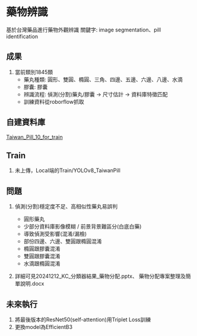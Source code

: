 # 藥物辨識
基於台灣藥品進行藥物外觀辨識
關鍵字: image segmentation、pill identification


## 成果
1. 當前類別1845類
    *    藥丸種類: 圓形、雙圓、橢圓、三角、四邊、五邊、六邊、八邊、水滴
	*    膠囊: 膠囊
	*    辨識流程: 偵測(分割)藥丸/膠囊 -> 尺寸估計 -> 資料庫特徵匹配
    *    訓練資料從roborflow抓取


## 自建資料庫
[Taiwan_Pill_10_for_train](https://universe.roboflow.com/doccampill/taiwan_pill_10_for_train)

## Train
1. 未上傳，Local端的Train/YOLOv8_TaiwanPill

## 問題
1. 偵測(分割)穩定度不足、高相似性藥丸易誤判
    *    圓形藥丸
    *    少部分資料庫影像模糊 / 前景背景難區分(白底白藥)
    *    導致偵測受影響(混淆/漏檢)
    *    部份四邊、六邊、雙圓跟橢圓混淆
    *    橢圓跟膠囊混淆
    *    雙圓跟膠囊混淆
    *    水滴跟橢圓混淆

2. 詳細可見20241212_KC_分類器結果_藥物分配.pptx、 藥物分配專案整理及簡單說明.docx

## 未來執行
1. 將最後版本的ResNet50(self-attention)用Triplet Loss訓練
2. 更換model為EfficientB3
